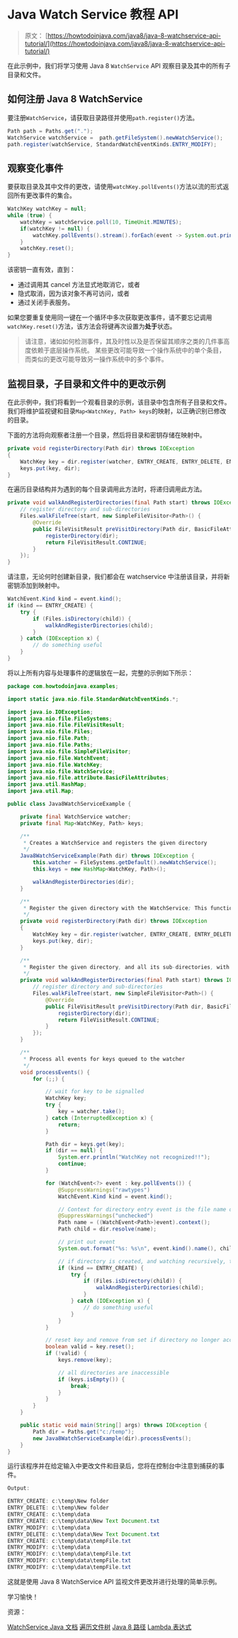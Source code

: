 # Java Watch Service 教程 API

> 原文： [https://howtodoinjava.com/java8/java-8-watchservice-api-tutorial/](https://howtodoinjava.com/java8/java-8-watchservice-api-tutorial/)

在此示例中，我们将学习使用 Java 8 `WatchService` API 观察目录及其中的所有子目录和文件。

## 如何注册 Java 8 WatchService

要注册`WatchService`，请获取目录路径并使用`path.register()`方法。

```java
Path path = Paths.get(".");
WatchService watchService =  path.getFileSystem().newWatchService();
path.register(watchService, StandardWatchEventKinds.ENTRY_MODIFY);

```

## 观察变化事件

要获取目录及其中文件的更改，请使用`watchKey.pollEvents()`方法以流的形式返回所有更改事件的集合。

```java
WatchKey watchKey = null;
while (true) {
	watchKey = watchService.poll(10, TimeUnit.MINUTES);
	if(watchKey != null) {
		watchKey.pollEvents().stream().forEach(event -> System.out.println(event.context()));
	}
	watchKey.reset();
}

```

该密钥一直有效，直到：

*   通过调用其 cancel 方法显式地取消它，或者
*   隐式取消，因为该对象不再可访问，或者
*   通过关闭手表服务。

如果您要重复使用同一键在一个循环中多次获取更改事件，请不要忘记调用`watchKey.reset()`方法，该方法会将键再次设置为**处于**状态。

> 请注意，诸如如何检测事件，其及时性以及是否保留其顺序之类的几件事高度依赖于底层操作系统。 某些更改可能导致一个操作系统中的单个条目，而类似的更改可能导致另一操作系统中的多个事件。

## 监视目录，子目录和文件中的更改示例

在此示例中，我们将看到一个观看目录的示例，该目录中包含所有子目录和文件。 我们将维护监视键和目录`Map<WatchKey, Path> keys`的映射，以正确识别已修改的目录。

下面的方法将向观察者注册一个目录，然后将目录和密钥存储在映射中。

```java
private void registerDirectory(Path dir) throws IOException 
{
	WatchKey key = dir.register(watcher, ENTRY_CREATE, ENTRY_DELETE, ENTRY_MODIFY);
	keys.put(key, dir);
}

```

在遍历目录结构并为遇到的每个目录调用此方法时，将递归调用此方法。

```java
private void walkAndRegisterDirectories(final Path start) throws IOException {
	// register directory and sub-directories
	Files.walkFileTree(start, new SimpleFileVisitor<Path>() {
		@Override
		public FileVisitResult preVisitDirectory(Path dir, BasicFileAttributes attrs) throws IOException {
			registerDirectory(dir);
			return FileVisitResult.CONTINUE;
		}
	});
}

```

请注意，无论何时创建新目录，我们都会在 watchservice 中注册该目录，并将新密钥添加到映射中。

```java
WatchEvent.Kind kind = event.kind();
if (kind == ENTRY_CREATE) {
	try {
		if (Files.isDirectory(child)) {
			walkAndRegisterDirectories(child);
		}
	} catch (IOException x) {
		// do something useful
	}
}

```

将以上所有内容与处理事件的逻辑放在一起，完整的示例如下所示：

```java
package com.howtodoinjava.examples;

import static java.nio.file.StandardWatchEventKinds.*;

import java.io.IOException;
import java.nio.file.FileSystems;
import java.nio.file.FileVisitResult;
import java.nio.file.Files;
import java.nio.file.Path;
import java.nio.file.Paths;
import java.nio.file.SimpleFileVisitor;
import java.nio.file.WatchEvent;
import java.nio.file.WatchKey;
import java.nio.file.WatchService;
import java.nio.file.attribute.BasicFileAttributes;
import java.util.HashMap;
import java.util.Map;

public class Java8WatchServiceExample {

	private final WatchService watcher;
	private final Map<WatchKey, Path> keys;

	/**
	 * Creates a WatchService and registers the given directory
	 */
	Java8WatchServiceExample(Path dir) throws IOException {
		this.watcher = FileSystems.getDefault().newWatchService();
		this.keys = new HashMap<WatchKey, Path>();

		walkAndRegisterDirectories(dir);
	}

	/**
	 * Register the given directory with the WatchService; This function will be called by FileVisitor
	 */
	private void registerDirectory(Path dir) throws IOException 
	{
		WatchKey key = dir.register(watcher, ENTRY_CREATE, ENTRY_DELETE, ENTRY_MODIFY);
		keys.put(key, dir);
	}

	/**
	 * Register the given directory, and all its sub-directories, with the WatchService.
	 */
	private void walkAndRegisterDirectories(final Path start) throws IOException {
		// register directory and sub-directories
		Files.walkFileTree(start, new SimpleFileVisitor<Path>() {
			@Override
			public FileVisitResult preVisitDirectory(Path dir, BasicFileAttributes attrs) throws IOException {
				registerDirectory(dir);
				return FileVisitResult.CONTINUE;
			}
		});
	}

	/**
	 * Process all events for keys queued to the watcher
	 */
	void processEvents() {
		for (;;) {

			// wait for key to be signalled
			WatchKey key;
			try {
				key = watcher.take();
			} catch (InterruptedException x) {
				return;
			}

			Path dir = keys.get(key);
			if (dir == null) {
				System.err.println("WatchKey not recognized!!");
				continue;
			}

			for (WatchEvent<?> event : key.pollEvents()) {
				@SuppressWarnings("rawtypes")
				WatchEvent.Kind kind = event.kind();

				// Context for directory entry event is the file name of entry
				@SuppressWarnings("unchecked")
				Path name = ((WatchEvent<Path>)event).context();
				Path child = dir.resolve(name);

				// print out event
				System.out.format("%s: %s\n", event.kind().name(), child);

				// if directory is created, and watching recursively, then register it and its sub-directories
				if (kind == ENTRY_CREATE) {
					try {
						if (Files.isDirectory(child)) {
							walkAndRegisterDirectories(child);
						}
					} catch (IOException x) {
						// do something useful
					}
				}
			}

			// reset key and remove from set if directory no longer accessible
			boolean valid = key.reset();
			if (!valid) {
				keys.remove(key);

				// all directories are inaccessible
				if (keys.isEmpty()) {
					break;
				}
			}
		}
	}

	public static void main(String[] args) throws IOException {
		Path dir = Paths.get("c:/temp");
		new Java8WatchServiceExample(dir).processEvents();
	}
}

```

运行该程序并在给定输入中更改文件和目录后，您将在控制台中注意到捕获的事件。

```java
Output:

ENTRY_CREATE: c:\temp\New folder
ENTRY_DELETE: c:\temp\New folder
ENTRY_CREATE: c:\temp\data
ENTRY_CREATE: c:\temp\data\New Text Document.txt
ENTRY_MODIFY: c:\temp\data
ENTRY_DELETE: c:\temp\data\New Text Document.txt
ENTRY_CREATE: c:\temp\data\tempFile.txt
ENTRY_MODIFY: c:\temp\data
ENTRY_MODIFY: c:\temp\data\tempFile.txt
ENTRY_MODIFY: c:\temp\data\tempFile.txt
ENTRY_MODIFY: c:\temp\data\tempFile.txt
```

这就是使用 Java 8 WatchService API 监视文件更改并进行处理的简单示例。

学习愉快！

资源：

[WatchService Java 文档](https://docs.oracle.com/javase/7/docs/api/java/nio/file/WatchService.html)
[遍历文件树](https://docs.oracle.com/javase/tutorial/essential/io/walk.html)
[Java 8 路径](https://docs.oracle.com/javase/8/docs/api/java/nio/file/Paths.html)
[Lambda 表达式](https://en.wikipedia.org/wiki/Lambda)